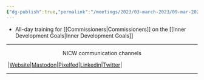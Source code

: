 ```yaml
---
{"dg-publish":true,"permalink":"/meetings/2023/03-march-2023/09-mar-2023/"}
---
```



- All-day training for [[Commissioners\|Commissioners]] on the [[Inner Development Goals\|Inner Development Goals]]
***
<p style="text-align: center;">NICW communication channels</p>

󠁧 |[Website](https://nationalinfrastructurecommission.wales)|[Mastodon](https://toot.wales/@NICW)|[Pixelfed](https://pix.toot.wales/NICW)|[Linkedin](https://www.linkedin.com/company/26268509/)|[Twitter](https://twitter.com/InfraCommCymru)|
***

